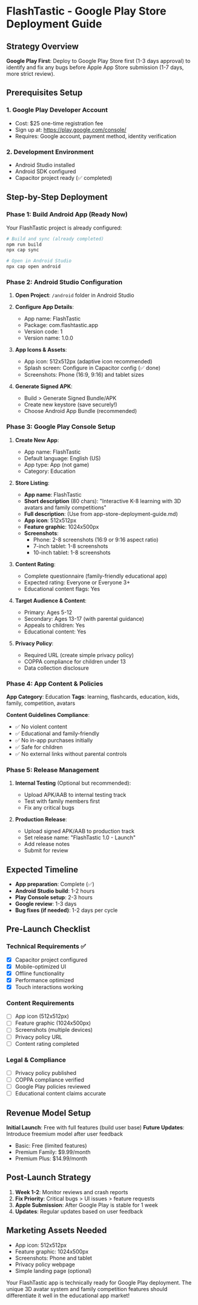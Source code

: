 # FlashTastic - Google Play Store Deployment Guide

## Strategy Overview
**Google Play First**: Deploy to Google Play Store first (1-3 days approval) to identify and fix any bugs before Apple App Store submission (1-7 days, more strict review).

## Prerequisites Setup

### 1. Google Play Developer Account
- Cost: $25 one-time registration fee
- Sign up at: https://play.google.com/console/
- Requires: Google account, payment method, identity verification

### 2. Development Environment
- Android Studio installed
- Android SDK configured
- Capacitor project ready (✅ completed)

## Step-by-Step Deployment

### Phase 1: Build Android App (Ready Now)

Your FlashTastic project is already configured:
```bash
# Build and sync (already completed)
npm run build
npx cap sync

# Open in Android Studio
npx cap open android
```

### Phase 2: Android Studio Configuration

1. **Open Project**: `/android` folder in Android Studio
2. **Configure App Details**:
   - App name: FlashTastic
   - Package: com.flashtastic.app
   - Version code: 1
   - Version name: 1.0.0

3. **App Icons & Assets**:
   - App icon: 512x512px (adaptive icon recommended)
   - Splash screen: Configure in Capacitor config (✅ done)
   - Screenshots: Phone (16:9, 9:16) and tablet sizes

4. **Generate Signed APK**:
   - Build > Generate Signed Bundle/APK
   - Create new keystore (save securely!)
   - Choose Android App Bundle (recommended)

### Phase 3: Google Play Console Setup

1. **Create New App**:
   - App name: FlashTastic
   - Default language: English (US)
   - App type: App (not game)
   - Category: Education

2. **Store Listing**:
   - **App name**: FlashTastic
   - **Short description** (80 chars): "Interactive K-8 learning with 3D avatars and family competitions"
   - **Full description**: (Use from app-store-deployment-guide.md)
   - **App icon**: 512x512px
   - **Feature graphic**: 1024x500px
   - **Screenshots**: 
     - Phone: 2-8 screenshots (16:9 or 9:16 aspect ratio)
     - 7-inch tablet: 1-8 screenshots
     - 10-inch tablet: 1-8 screenshots

3. **Content Rating**:
   - Complete questionnaire (family-friendly educational app)
   - Expected rating: Everyone or Everyone 3+
   - Educational content flags: Yes

4. **Target Audience & Content**:
   - Primary: Ages 5-12
   - Secondary: Ages 13-17 (with parental guidance)
   - Appeals to children: Yes
   - Educational content: Yes

5. **Privacy Policy**:
   - Required URL (create simple privacy policy)
   - COPPA compliance for children under 13
   - Data collection disclosure

### Phase 4: App Content & Policies

**App Category**: Education
**Tags**: learning, flashcards, education, kids, family, competition, avatars

**Content Guidelines Compliance**:
- ✅ No violent content
- ✅ Educational and family-friendly
- ✅ No in-app purchases initially
- ✅ Safe for children
- ✅ No external links without parental controls

### Phase 5: Release Management

1. **Internal Testing** (Optional but recommended):
   - Upload APK/AAB to internal testing track
   - Test with family members first
   - Fix any critical bugs

2. **Production Release**:
   - Upload signed APK/AAB to production track
   - Set release name: "FlashTastic 1.0 - Launch"
   - Add release notes
   - Submit for review

## Expected Timeline

- **App preparation**: Complete (✅)
- **Android Studio build**: 1-2 hours
- **Play Console setup**: 2-3 hours
- **Google review**: 1-3 days
- **Bug fixes (if needed)**: 1-2 days per cycle

## Pre-Launch Checklist

### Technical Requirements ✅
- [x] Capacitor project configured
- [x] Mobile-optimized UI
- [x] Offline functionality
- [x] Performance optimized
- [x] Touch interactions working

### Content Requirements
- [ ] App icon (512x512px)
- [ ] Feature graphic (1024x500px)
- [ ] Screenshots (multiple devices)
- [ ] Privacy policy URL
- [ ] Content rating completed

### Legal & Compliance
- [ ] Privacy policy published
- [ ] COPPA compliance verified
- [ ] Google Play policies reviewed
- [ ] Educational content claims accurate

## Revenue Model Setup

**Initial Launch**: Free with full features (build user base)
**Future Updates**: Introduce freemium model after user feedback
- Basic: Free (limited features)
- Premium Family: $9.99/month
- Premium Plus: $14.99/month

## Post-Launch Strategy

1. **Week 1-2**: Monitor reviews and crash reports
2. **Fix Priority**: Critical bugs > UI issues > feature requests
3. **Apple Submission**: After Google Play is stable for 1 week
4. **Updates**: Regular updates based on user feedback

## Marketing Assets Needed

- App icon: 512x512px
- Feature graphic: 1024x500px
- Screenshots: Phone and tablet
- Privacy policy webpage
- Simple landing page (optional)

Your FlashTastic app is technically ready for Google Play deployment. The unique 3D avatar system and family competition features should differentiate it well in the educational app market!